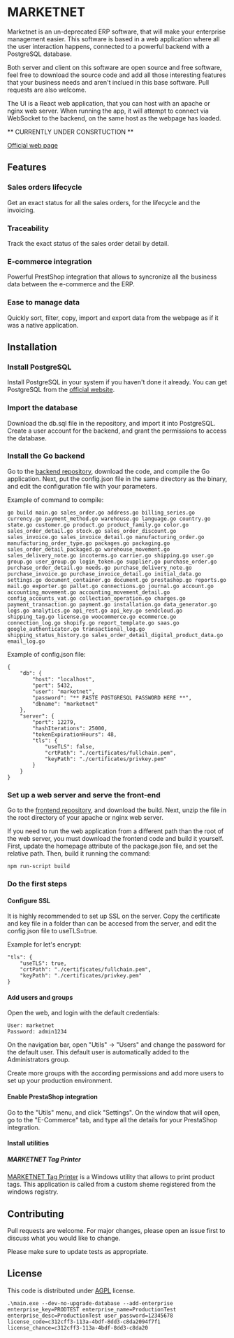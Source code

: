 # MARKETNET

Marketnet is an un-deprecated ERP software, that will make your enterprise management easier. This software is based in a web application where all the user interaction happens, connected to a powerful backend with a PostgreSQL database.

Both server and client on this software are open source and free software, feel free to download the source code and add all those interesting features that your business needs and aren't inclued in this base software. Pull requests are also welcome.

The UI is a React web application, that you can host with an apache or nginx web server. When running the app, it will attempt to connect via WebSocket to the backend, on the same host as the webpage has loaded.

** CURRENTLY UNDER CONSRTUCTION **

[Official web page](https://www.marketnet.io/)

## Features

### Sales orders lifecycle

Get an exact status for all the sales orders, for the lifecycle and the invoicing.

### Traceability

Track the exact status of the sales order detail by detail.

### E-commerce integration

Powerful PrestShop integration that allows to syncronize all the business data between the e-commerce and the ERP.

### Ease to manage data

Quickly sort, filter, copy, import and export data from the webpage as if it was a native application.


## Installation

### Install PostgreSQL

Install PostgreSQL in your system if you haven't done it already. You can get PostgreSQL from the [official website](https://www.postgresql.org/download/).

### Import the database

Download the db.sql file in the repository, and import it into PostgreSQL.
Create a user account for the backend, and grant the permissions to access the database.

### Install the Go backend

Go to the [backend repository](https://github.com/Itzanh/MARKETNET-Server), download the code, and compile the Go application. Next, put the config.json file in the same directory as the binary, and edit the configuration file with your parameters.

Example of command to compile:
```
go build main.go sales_order.go address.go billing_series.go currency.go payment_method.go warehouse.go language.go country.go state.go customer.go product.go product_family.go color.go sales_order_detail.go stock.go sales_order_discount.go sales_invoice.go sales_invoice_detail.go manufacturing_order.go manufacturing_order_type.go packages.go packaging.go sales_order_detail_packaged.go warehouse_movement.go sales_delivery_note.go incoterms.go carrier.go shipping.go user.go group.go user_group.go login_token.go supplier.go purchase_order.go purchase_order_detail.go needs.go purchase_delivery_note.go purchase_invoice.go purchase_invoice_detail.go initial_data.go settings.go document_container.go document.go prestashop.go reports.go mail.go exporter.go pallet.go connections.go journal.go account.go accounting_movement.go accounting_movement_detail.go config_accounts_vat.go collection_operation.go charges.go payment_transaction.go payment.go installation.go data_generator.go logs.go analytics.go api_rest.go api_key.go sendcloud.go shipping_tag.go license.go woocommerce.go ecommerce.go connection_log.go shopify.go report_template.go saas.go google_authenticator.go transactional_log.go shipping_status_history.go sales_order_detail_digital_product_data.go email_log.go
```

Example of config.json file:
```
{
    "db": {
        "host": "localhost",
        "port": 5432,
        "user": "marketnet",
        "password": "** PASTE POSTGRESQL PASSWORD HERE **",
        "dbname": "marketnet"
    },
    "server": {
        "port": 12279,
        "hashIterations": 25000,
        "tokenExpirationHours": 48,
        "tls": {
            "useTLS": false,
            "crtPath": "./certificates/fullchain.pem",
            "keyPath": "./certificates/privkey.pem"
        }
    }
}
```

### Set up a web server and serve the front-end

Go to the [frontend repository](https://github.com/Itzanh/MARKETNET-Web), and download the build. Next, unzip the file in the root directory of your apache or nginx web server.

If you need to run the web application from a different path than the root of the web server, you must download the frontend code and build it yourself. First, update the homepage attribute of the package.json file, and set the relative path. Then, build it running the command:

```
npm run-script build
```

### Do the first steps

#### Configure SSL

It is highly recommended to set up SSL on the server. Copy the certificate and key file in a folder than can be accesed from the server, and edit the config.json file to useTLS=true.

Example for let's encrypt:

```
"tls": {
    "useTLS": true,
    "crtPath": "./certificates/fullchain.pem",
    "keyPath": "./certificates/privkey.pem"
}
```

#### Add users and groups

Open the web, and login with the default credentials:

```
User: marketnet
Password: admin1234
```

On the navigation bar, open "Utils" -> "Users" and change the password for the default user. This default user is automatically added to the Administrators group.

Create more groups with the according permissions and add more users to set up your production environment.

#### Enable PrestaShop integration

Go to the "Utils" menu, and click "Settings". On the window that will open, go to the "E-Commerce" tab, and type all the details for your PrestaShop integration.

#### Install utilities
##### MARKETNET Tag Printer

[MARKETNET Tag Printer](https://github.com/Itzanh/MARKETNET-Tag-printer) is a Windows utility that allows to print product tags. This application is called from a custom sheme registered from the windows registry.

## Contributing
Pull requests are welcome. For major changes, please open an issue first to discuss what you would like to change.

Please make sure to update tests as appropriate.

## License

This code is distributed under [AGPL](https://spdx.org/licenses/AGPL-3.0-or-later.html) license.

```
.\main.exe --dev-no-upgrade-database --add-enterprise enterprise_key=PRODTEST enterprise_name=ProductionTest enterprise_desc=ProductionTest user_password=12345678 license_code=c312cff3-113a-4bdf-8dd3-c8da2094f7f1 license_chance=c312cff3-113a-4bdf-8dd3-c8da20
```
